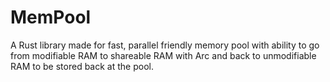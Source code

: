 # MemPool
A Rust library made for fast, parallel friendly memory pool with ability to go from modifiable RAM to shareable RAM with Arc and back to unmodifiable RAM to be stored back at the pool.

